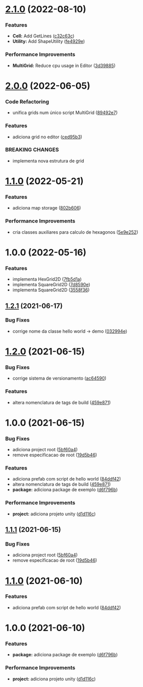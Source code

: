 # [2.1.0](https://github.com/homy-game-studio/hgs-unity-grid/compare/v2.0.0...v2.1.0) (2022-08-10)


### Features

* **Cell:** Add GetLines ([c32c63c](https://github.com/homy-game-studio/hgs-unity-grid/commit/c32c63c21b5fc42fa9b7b878fca078e9d5f3782c))
* **Utility:** Add ShapeUtility ([fe4929e](https://github.com/homy-game-studio/hgs-unity-grid/commit/fe4929e43af8efbdede3074180823884c07d5b57))


### Performance Improvements

* **MultiGrid:** Reduce cpu usage in Editor ([3d39885](https://github.com/homy-game-studio/hgs-unity-grid/commit/3d3988596eb7c1367727fb69aecaeb31fee2e8a3))

# [2.0.0](https://github.com/homy-game-studio/hgs-unity-grid/compare/v1.1.0...v2.0.0) (2022-06-05)


### Code Refactoring

* unifica grids num único script MultiGrid ([89492e7](https://github.com/homy-game-studio/hgs-unity-grid/commit/89492e7c6adb928e1abe8d3fbfea42476b4de99d))


### Features

* adiciona grid no editor ([ced95b3](https://github.com/homy-game-studio/hgs-unity-grid/commit/ced95b303baf0176db796d1932a10043bcaacb51))


### BREAKING CHANGES

* implementa nova estrutura de grid

# [1.1.0](https://github.com/homy-game-studio/hgs-unity-grid/compare/v1.0.0...v1.1.0) (2022-05-21)


### Features

* adiciona map storage ([802b606](https://github.com/homy-game-studio/hgs-unity-grid/commit/802b606d69ba275eb683bd44c23be07643da579e))


### Performance Improvements

* cria classes auxiliares para  calculo de hexagonos ([5e9e252](https://github.com/homy-game-studio/hgs-unity-grid/commit/5e9e2529fdbab7575e0337105b631aa34f4a7063))

# 1.0.0 (2022-05-16)


### Features

* implementa HexGrid2D ([7fb5d1a](https://github.com/homy-game-studio/hgs-unity-grid/commit/7fb5d1a8889aba5c4c771e9571aa0c586e1a3ebf))
* implementa SquareGrid2D ([7d8590e](https://github.com/homy-game-studio/hgs-unity-grid/commit/7d8590ea0d2638a6b13367053f630bacefe3fd1d))
* implementa SquareGrid2D ([3558f36](https://github.com/homy-game-studio/hgs-unity-grid/commit/3558f36ff84af525fca37c86e28f1bf3a15e18bc))

## [1.2.1](https://github.com/homy-game-studio/hgs-upm-template/compare/v1.2.0...v1.2.1) (2021-06-17)


### Bug Fixes

* corrige nome da classe hello world -> demo ([032994e](https://github.com/homy-game-studio/hgs-upm-template/commit/032994ea866beb06e6fea366770bea5b43808825))

# [1.2.0](https://github.com/homy-game-studio/hgs-upm-template/compare/v1.1.1...v1.2.0) (2021-06-15)


### Bug Fixes

* corrige sistema de versionamento ([ac64590](https://github.com/homy-game-studio/hgs-upm-template/commit/ac64590f9b7a3bd0b949798140efc6a38939cdbb))


### Features

* altera nomenclatura de tags de build ([459e871](https://github.com/homy-game-studio/hgs-upm-template/commit/459e871015873bfc41cdfaebfd21ba1c04ea354c))

# 1.0.0 (2021-06-15)


### Bug Fixes

* adiciona project root ([5bf60a4](https://github.com/homy-game-studio/hgs-upm-template/commit/5bf60a4a5cf98fb5eb787d85b6e68e367e8fb128))
* remove especificacao de root ([19d5b46](https://github.com/homy-game-studio/hgs-upm-template/commit/19d5b46d635880a9eda55eed4c64e38923567f8d))


### Features

* adiciona prefab com script de hello world ([84ddf42](https://github.com/homy-game-studio/hgs-upm-template/commit/84ddf42b270144ba65757ad2a690c0909a55c4fa))
* altera nomenclatura de tags de build ([459e871](https://github.com/homy-game-studio/hgs-upm-template/commit/459e871015873bfc41cdfaebfd21ba1c04ea354c))
* **package:** adiciona package de exemplo ([d6f796b](https://github.com/homy-game-studio/hgs-upm-template/commit/d6f796b1e58f231000625219de35bb49e929515b))


### Performance Improvements

* **project:** adiciona projeto unity ([d1d116c](https://github.com/homy-game-studio/hgs-upm-template/commit/d1d116cd069b3b87b277b5bf1785a1bff755e445))

## [1.1.1](https://github.com/homy-game-studio/hgs-upm-template/compare/v1.1.0...v1.1.1) (2021-06-15)


### Bug Fixes

* adiciona project root ([5bf60a4](https://github.com/homy-game-studio/hgs-upm-template/commit/5bf60a4a5cf98fb5eb787d85b6e68e367e8fb128))
* remove especificacao de root ([19d5b46](https://github.com/homy-game-studio/hgs-upm-template/commit/19d5b46d635880a9eda55eed4c64e38923567f8d))

# [1.1.0](https://github.com/homy-game-studio/hgs-upm-template/compare/v1.0.0...v1.1.0) (2021-06-10)


### Features

* adiciona prefab com script de hello world ([84ddf42](https://github.com/homy-game-studio/hgs-upm-template/commit/84ddf42b270144ba65757ad2a690c0909a55c4fa))

# 1.0.0 (2021-06-10)


### Features

* **package:** adiciona package de exemplo ([d6f796b](https://github.com/homy-game-studio/hgs-upm-template/commit/d6f796b1e58f231000625219de35bb49e929515b))


### Performance Improvements

* **project:** adiciona projeto unity ([d1d116c](https://github.com/homy-game-studio/hgs-upm-template/commit/d1d116cd069b3b87b277b5bf1785a1bff755e445))
